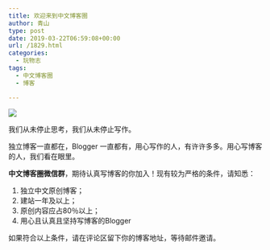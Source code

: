```yaml
---
title: 欢迎来到中文博客圈
author: 青山
type: post
date: 2019-03-22T06:59:08+00:00
url: /1829.html
categories:
  - 玩物志
tags:
  - 中文博客圈
  - 博客

---
```

![](https://jsd.cdn.zzko.cn/gh/huhexian/img@master/20230423/photo-1486312338219-ce68d2c6f44d.2s5dhemckwm0.webp)

我们从未停止思考，我们从未停止写作。

独立博客一直都在，Blogger 一直都有，用心写作的人，有许许多多。用心写博客的人，我们看在眼里。

**中文博客圈微信群**，期待认真写博客的你加入！现有较为严格的条件，请知悉：

  1. 独立中文原创博客；
  2. 建站一年及以上；
  3. 原创内容应占80％以上；
  4. 用心且认真且坚持写博客的Blogger

如果符合以上条件，请在评论区留下你的博客地址，等待邮件邀请。